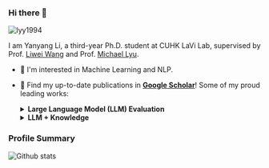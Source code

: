 ### Hi there 👋

<!--
**lyy1994/lyy1994** is a ✨ _special_ ✨ repository because its `README.md` (this file) appears on your GitHub profile.

Here are some ideas to get you started:

- 🔭 I’m currently working on ...
- 🌱 I’m currently learning ...
- 👯 I’m looking to collaborate on ...
- 🤔 I’m looking for help with ...
- 💬 Ask me about ...
- 📫 How to reach me: ...
- 😄 Pronouns: ...
- ⚡ Fun fact: ...
-->

<p align="left"> <img src="https://komarev.com/ghpvc/?username=lyy1994" alt="lyy1994" /> </p>

I am Yanyang Li, a third-year Ph.D. student at CUHK LaVi Lab, supervised by Prof. [Liwei Wang](https://lwwangcse.github.io/) and Prof. [Michael Lyu](https://www.cse.cuhk.edu.hk/lyu/).

- 🔭 I'm interested in Machine Learning and NLP.
- 🌱 Find my up-to-date publications in [**Google Scholar**](https://scholar.google.com/citations?user=bojU9LoAAAAJ)! Some of my proud leading works:
  
  <details><summary><b>Large Language Model (LLM) Evaluation</b></summary>
  
  * [CLEVA [EMNLP 2023 Demo]](https://github.com/LaVi-Lab/CLEVA): a Chinese LLM evaluation platform with significant efforts in building a comprehensive taxonomy, preventing data contamination and standardizing evaluation workflow.
  </details>
  
  <details><summary><b>LLM + Knowledge</b></summary>
    
  * [PLATO-KAG+ [EMNLP 2022]](https://github.com/lyy1994/PLM_as_KB/tree/main/projects/plm_as_kb): investigating knowledge learned by LLM and how it could be applied to downstream tasks explicitly.
  </details>

### Profile Summary

![Github stats](https://github-readme-stats.vercel.app/api?username=lyy1994&show_icons=true)
